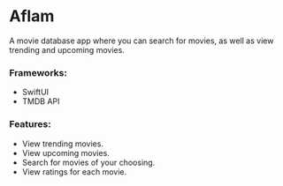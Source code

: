 # Aflam

A movie database app where you can search for movies, as well as view trending and upcoming movies.

### Frameworks:
- SwiftUI
- TMDB API

### Features:
- View trending movies.
- View upcoming movies.
- Search for movies of your choosing.
- View ratings for each movie.
